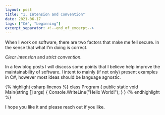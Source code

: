 ```yaml
---
layout: post
title: "1. Intension and Convention"
date: 2021-06-17
tags: ["C#", "beginning"]
excerpt_separator: <!--end_of_excerpt-->
---
```


When I work on software, there are two factors that make me fell secure. In the sense that what I'm doing is correct.

*Clear intension* and *strict convention*.
<!--end_of_excerpt-->
In a few blog posts I will discoss some points that I believe help improve
the maintainability of software. I intent to mainly (if not only) present 
examples in C#, however most ideas should be language agnostic.


{% highlight csharp linenos %}
class Program
{
    public static void Main(string [] args)
    {
        Console.WriteLine("Hello World!");
    }
}
{% endhighlight %}

I hope you like it and please reach out if you like.